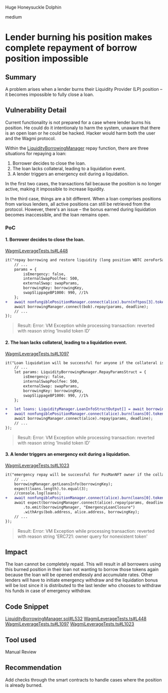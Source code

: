 Huge Honeysuckle Dolphin

medium

# Lender burning his position makes complete repayment of borrow position impossible
## Summary

A problem arises when a lender burns their Liquidity Provider (LP) position – it becomes impossible to fully close a loan.

## Vulnerability Detail

Current functionality is not prepared for a case where lender burns his position. He could do it intentionaly to harm the system, unaware that there is an open loan or he could be hacked. Hacker would harm both the user and the Wagmi protocol.

Within the [LiquidityBorrowingManager](https://github.com/sherlock-audit/2023-10-real-wagmi/blob/main/wagmi-leverage/contracts/LiquidityBorrowingManager.sol#L532) repay function, there are three situations for repaying a loan:

1. Borrower decides to close the loan.
2. The loan lacks collateral, leading to a liquidation event.
3. A lender triggers an emergency exit during a liquidation.

In the first two cases, the transactions fail because the position is no longer active, making it impossible to increase liquidity.

In the third case, things are a bit different. When a loan comprises positions from various lenders, all active positions can still be retrieved from the protocol. However, there's an issue – the bonus earned during liquidation becomes inaccessible, and the loan remains open.

### PoC 

#### 1. Borrower decides to close the loan.

[WagmiLeverageTests.ts#L448](https://github.com/sherlock-audit/2023-10-real-wagmi/blob/main/wagmi-leverage/test/WagmiLeverageTests.ts#L448)

```diff
it("repay borrowing and restore liquidity (long position WBTC zeroForSaleToken = false) will be successful", async () => {
    // ...
    params = {
        isEmergency: false,
        internalSwapPoolfee: 500,
        externalSwap: swapParams,
        borrowingKey: borrowingKey,
        swapSlippageBP1000: 990, //1%
    };
+   await nonfungiblePositionManager.connect(alice).burn(nftpos[3].tokenId);
    await borrowingManager.connect(bob).repay(params, deadline);
    // ...
});
```

> Result: Error: VM Exception while processing transaction: reverted with reason string 'Invalid token ID'

#### 2. The loan lacks collateral, leading to a liquidation event.

[WagmiLeverageTests.ts#L1097](https://github.com/sherlock-audit/2023-10-real-wagmi/blob/main/wagmi-leverage/test/WagmiLeverageTests.ts#L1097)

```diff
it("Loan liquidation will be successful for anyone if the collateral is depleted", async () => {
    // ...
    let params: LiquidityBorrowingManager.RepayParamsStruct = {
        isEmergency: false,
        internalSwapPoolfee: 500,
        externalSwap: swapParams,
        borrowingKey: borrowingKey,
        swapSlippageBP1000: 990, //1%
    };

+   let loans: LiquidityManager.LoanInfoStructOutput[] = await borrowingManager.getLoansInfo(borrowingKey);
+   await nonfungiblePositionManager.connect(alice).burn(loans[0].tokenId);
    await borrowingManager.connect(alice).repay(params, deadline);
    // ...
});
```

> Result: Error: VM Exception while processing transaction: reverted with reason string 'Invalid token ID'

#### 3. A lender triggers an emergency exit during a liquidation.

[WagmiLeverageTests.ts#L1023](https://github.com/sherlock-audit/2023-10-real-wagmi/blob/main/wagmi-leverage/test/WagmiLeverageTests.ts#L1023)

```diff
it("emergency repay will be successful for PosManNFT owner if the collateral is depleted", async () => {
    // ...
    borrowingManager.getLoansInfo(borrowingKey);
    expect(loans.length).to.equal(3);
    //console.log(loans);
+   await nonfungiblePositionManager.connect(alice).burn(loans[0].tokenId);
    await expect(borrowingManager.connect(alice).repay(params, deadline))
        .to.emit(borrowingManager, "EmergencyLoanClosure")
        .withArgs(bob.address, alice.address, borrowingKey);
    // ...
});
```
> Result: Error: VM Exception while processing transaction: reverted with reason string 'ERC721: owner query for nonexistent token'

## Impact

The loan cannot be completely repaid. This will result in all borrowers using this burned position in their loan not wanting to borrow those tokens again because the loan will be opened endlessly and accumulate rates. Other lenders will have to initiate emergency withdraw and the liquidation bonus will be lost since it is distributed to the last lender who chooses to withdraw his funds in case of emergency withdraw.

## Code Snippet

[LiquidityBorrowingManager.sol#L532](https://github.com/sherlock-audit/2023-10-real-wagmi/blob/main/wagmi-leverage/contracts/LiquidityBorrowingManager.sol#L532)
[WagmiLeverageTests.ts#L448](https://github.com/sherlock-audit/2023-10-real-wagmi/blob/main/wagmi-leverage/test/WagmiLeverageTests.ts#L448)
[WagmiLeverageTests.ts#L1097](https://github.com/sherlock-audit/2023-10-real-wagmi/blob/main/wagmi-leverage/test/WagmiLeverageTests.ts#L1097)
[WagmiLeverageTests.ts#L1023](https://github.com/sherlock-audit/2023-10-real-wagmi/blob/main/wagmi-leverage/test/WagmiLeverageTests.ts#L1023)

## Tool used

Manual Review

## Recommendation

Add checks through the smart contracts to handle cases where the position is already burned.
